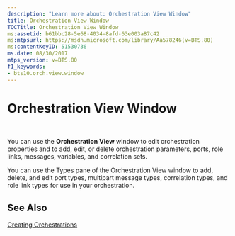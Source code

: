 ```yaml
---
description: "Learn more about: Orchestration View Window"
title: Orchestration View Window
TOCTitle: Orchestration View Window
ms:assetid: b61bbc28-5e68-4034-8afd-63e003a87c42
ms:mtpsurl: https://msdn.microsoft.com/library/Aa578246(v=BTS.80)
ms:contentKeyID: 51530736
ms.date: 08/30/2017
mtps_version: v=BTS.80
f1_keywords:
- bts10.orch.view.window
---
```


# Orchestration View Window

 

You can use the **Orchestration View** window to edit orchestration properties and to add, edit, or delete orchestration parameters, ports, role links, messages, variables, and correlation sets.

You can use the Types pane of the Orchestration View window to add, delete, and edit port types, multipart message types, correlation types, and role link types for use in your orchestration.

## See Also

[Creating Orchestrations](https://msdn.microsoft.com/library/aa577489\(v=bts.80\))

